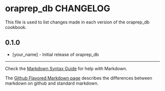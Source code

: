 oraprep_db CHANGELOG
========================

This file is used to list changes made in each version of the oraprep_db cookbook.

0.1.0
-----
- [your_name] - Initial release of oraprep_db

- - -
Check the [Markdown Syntax Guide](http://daringfireball.net/projects/markdown/syntax) for help with Markdown.

The [Github Flavored Markdown page](http://github.github.com/github-flavored-markdown/) describes the differences between markdown on github and standard markdown.
